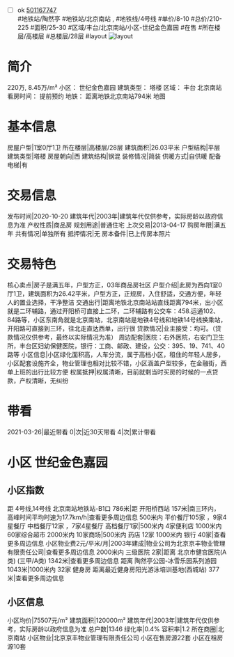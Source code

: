 - [ ] ok [501167747](https://bj.5i5j.com/ershoufang/501167747.html)  
 #地铁站/陶然亭 #地铁站/北京南站 ,  #地铁线/4号线
#单价/8-10 #总价/210-225 #面积/25-30   #区域/丰台/北京南站/小区-世纪金色嘉园 #在售 #所在楼层/高楼层 #总楼层/28层 #layout 
![layout](http://image2a.5i5j.com/bdir/layout/19247.jpg_P5.jpg) 
# 简介 
 220万,  8.45万/m² 
小区： 世纪金色嘉园
建筑类型： 塔楼
区域： 丰台 北京南站
看房时间： 提前预约
地铁： 距离地铁北京南站794米 地图
# 基本信息 
 房屋户型|1室0厅1卫
所在楼层|高楼层/28层
建筑面积|26.03平米
户型结构|平层
建筑类型|塔楼
房屋朝向|西
建筑结构|钢混
装修情况|简装
供暖方式|自供暖
配备电梯|有
# 交易信息 
 发布时间|2020-10-20
建筑年代|2003年|建筑年代仅供参考，实际房龄以政府信息为准
产权性质|商品房
规划用途|普通住宅
上次交易|2013-04-17
购房年限|满五年
共有情况|单独所有
抵押情况|无
房本备件|已上传房本照片
# 交易特色 
 核心卖点|房子是满五年，户型方正，03年商品房社区
户型介绍|此房为西向1室0厅1卫，建筑面积为26.42平米，户型方正，正规房，入住舒适，交通方便，年轻人的置业选择，干净整洁
交通出行|距离地铁北京南站站直线距离794米，出小区就是二环辅路，通过开阳桥可直接上二环，二环辅路有公交车：458.运通102、84路等，小区东南角就是北京南站，北京南站是地铁4号线和地铁14号线换乘站，开阳路可直接到三环，往北走直达西单，出行很
贷款情况|业主接受：均可。（贷款情况仅供参考，最终以实际情况为准）
周边配套|医院：右外医院，右安门卫生所，丰台区妇幼保健医院，银行：工商、邮政、建设，公交：395、19、741、40路等
小区信息|小区绿化面积高，人车分流，属于高档小区，租住的年轻人居多，小区配套设施齐全，物业管理也相对比较不错，小区涵盖户型较多，在金融街，西单上班的出行比较方便
权属抵押|权属清晰，目前就剩当时买房的时候的一点贷款，产权清晰，无纠纷
# 带看 
 2021-03-26|最近带看	 0|次|近30天带看	 4|次|累计带看
# 小区 世纪金色嘉园
## 小区指数 
 距 4号线,14号线 北京南站地铁站-B1口 786米|距 开阳桥西站 157米|南三环内， 高峰时间平均时速为17.7km/h|查看更多周边信息
500米内 平价餐厅105家 ，9家4星餐厅
中档餐厅12家 ，7家4星餐厅
高档餐厅1家|500米内 4家便利店
1000米内 60家综合超市
2000米内 10家商场|500米内 药店 12家
1000米内 银行 40家|查看更多周边信息
小区物业费2元/平米/月|2003年建成|物业公司为北京京丰物业管理有限责任公司|查看更多周边信息
2000米内 三级医院 2家|距离 北京市健宫医院(A类) (三甲/A类) 1342米|查看更多周边信息
距离 陶然亭公园-冰雪乐园系列游园 1043米|1000米内 32家 健身房
距离最近健身房阳光游泳培训基地(西城站) 377米|查看更多周边信息
## 小区信息 
 小区均价|75507元/m²
建筑面积|120000m²
建筑年代|2003年|建筑年代仅供参考，实际房龄以政府信息为准
总户数|1346
绿化率|0.4%
容积率|1.2
所在商圈|北京南站
小区物业|北京京丰物业管理有限责任公司
小区在售房源22套
小区在租房源10套
